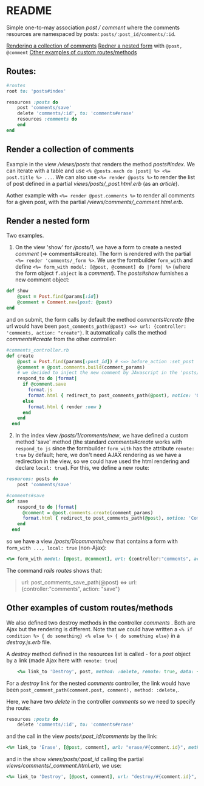# README

Simple one-to-may association _post / comment_ where the comments resources are namespaced by posts: `posts/:post_id/comments/:id`.

[Rendering a collection of comments](#rendering-a-collectino-of-comments)
[Redner a nested form](#render-a-nested-form) with `@post, @comment`
[Other examples of custom routes/methods](#other-examples-of-custom-routes/methods)

## Routes:

```ruby
#routes
root to: 'posts#index'

resources :posts do
    post 'comments/save'
    delete 'comments/:id', to: 'comments#erase'
    resources :comments do
    end
end
```

## Render a collection of comments

Example in the view _/views/posts_ that renders the method _posts#index_. We can iterate with a table and use `<% @posts.each do |post| %> <%= post.title %> ...`. We can also use `<%= render @posts %>` to render the list of post defined in a partial _views/posts/\_post.html.erb_ (as an _article_).

Aother example with `<%= render @post.comments %>` to render all comments for a given post, with the partial _/views/comments/\_comment.html.erb_.

## Render a nested form

Two examples.

1. On the view 'show' for _/posts/1_, we have a form to create a nested _comment_ (=> comments#create). The form is rendered with the partial `<%= render 'comments/_form %>`. We use the formbuilder `form_with` and define `<%= form_with model: [@post, @comment] do |form| %>` (where the form object `f.object` is a _comment_). The _posts#show_ furnishes a new comment object:

```ruby
def show
    @post = Post.find(params[:id])
    @comment = Comment.new(post: @post)
end
```

and on submit, the form calls by default the method _comments#create_ (the url would have been `post_comments_path(@post) <=> url: {controller: 'comments, action: "create"}`. It automatically calls the method _comments#create_ from the other controller:

```ruby
#comments_controller.rb
def create
    @post = Post.find(params[:post_id]) # <=> before_action :set_post
    @comment = @post.comments.build(comment_params)
    # we decided to inject the new comment by JAvascript in the 'posts/:post_id#show' view => respond_to js
    respond_to do |format|
      if @comment.save
        format.js
        format.html { redirect_to post_comments_path(@post), notice: 'Comment was successfully created.' }
      else
        format.html { render :new }
      end
    end
  end
```

2. In the index view _/posts/1/comments/new_, we have defined a custom method 'save' method (the standard _comments#create_ works with `respond_to js` since the formbuilder `form_with` has the attribute `remote: true` by default; here, we don't need AJAX rendering as we have a redirection in the view, so we could have used the html rendering and declare `local: true`). For this, we define a new route:

```ruby
resources: posts do
    post 'comments/save'
```

```ruby
#comments#save
def save
    respond_to do |format|
      @comment = @post.comments.create(comment_params)
      format.html { redirect_to post_comments_path(@post), notice: 'Comment was successfully created' }
    end
  end
```

so we have a view _/posts/1/comments/new_ that contains a form with `form_with ..., local: true` (non-Ajax):

```ruby
<%= form_with model: [@post, @comment], url: {controller:"comments", action: "save"}, local: true  do |form| %>

```

The command _rails routes_ shows that:

> url: post_comments_save_path(@post) <=> url: {controller:"comments", action: "save"}

## Other examples of custom routes/methods

We also defined two destroy methods in the controller _comments_ . Both are Ajax but the rendering is different. Note that we could have written a `<% if condition %> { do something} <% else %> { do something else}` in a _destroy.js.erb_ file.

A _destroy_ method defined in the resources list is called - for a _post_ object by a link (made Ajax here with `remote: true`)

```ruby
    <%= link_to 'Destroy', post, method: :delete, remote: true, data: { confirm: 'Are you sure?' } %>

```

For a _destroy_ link for the nested _comments_ controller, the link would have been `post_comment_path(comment.post, comment), method: :delete,`.

Here, we have two _delete_ in the controller _comments_ so we need to specify the route:

```ruby
resources :posts do
    delete 'comments/:id', to: 'comments#erase'
```

and the call in the view _posts/:post_id/comments_ by the link:

```ruby
<%= link_to 'Erase', [@post, comment], url: "erase/#{comment.id}", method: :delete, remote: true,
```

and in the show _views/posts/:post_id_ calling the partial _views/comments/\_comment.html.erb_, we use:

```ruby
<%= link_to 'Destroy', [@post, comment], url: "destroy/#{comment.id}", method: :delete, remote: true, data: { confirm: 'Are you sure to Erase?' } %>
```
